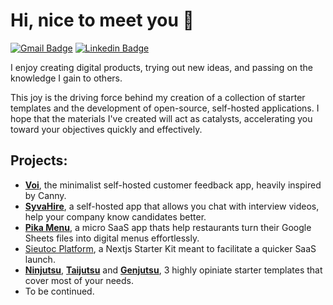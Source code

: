 # Hi, nice to meet you 👋
  
[![Gmail Badge](https://img.shields.io/badge/-sang@dang.to-c14438?style=flat&logo=Gmail&logoColor=white&link=mailto:sang@dang.to)](mailto:sang@dang.to) 
[![Linkedin Badge](https://img.shields.io/badge/-sangdth-0072b1?style=flat&logo=Linkedin&logoColor=white&link=https://www.linkedin.com/in/sangdth/)](https://www.linkedin.com/in/sangdth/)

I enjoy creating digital products, trying out new ideas, and passing on the knowledge I gain to others.

This joy is the driving force behind my creation of a collection of starter templates and the development of open-source, self-hosted applications. I hope that the materials I've created will act as catalysts, accelerating you toward your objectives quickly and effectively.

## Projects:

- [**Voi**](htttps://github.com/websitesieutoc/voi), the minimalist self-hosted customer feedback app, heavily inspired by Canny.
- [**SyvaHire**](https://github.com/websitesieutoc/syva), a self-hosted app that allows you chat with interview videos, help your company know candidates better.
- [**Pika Menu**](https://pika.menu/), a micro SaaS app thats help restaurants turn their Google Sheets files into digital menus effortlessly.
- [Sieutoc Platform](https://github.com/websitesieutoc/platform), a Nextjs Starter Kit meant to facilitate a quicker SaaS launch.
- [**Ninjutsu**](https://github.com/websitesieutoc/ninjutsu), [**Taijutsu**](https://github.com/websitesieutoc/taijutsu) and [**Genjutsu**](https://github.com/websitesieutoc/genjutsu), 3 highly opiniate starter templates that cover most of your needs.
- To be continued.
